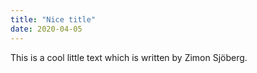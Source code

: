 ```yaml
---
title: "Nice title"
date: 2020-04-05
---
```


This is a cool little text which
is written by Zimon Sjöberg.
